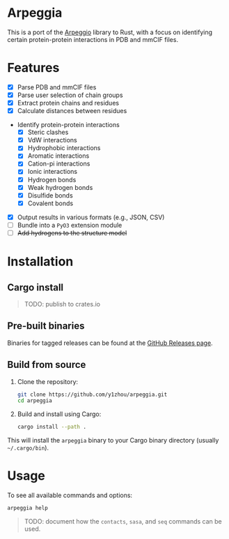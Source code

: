 # Arpeggia

This is a port of the [Arpeggio](https://github.com/PDBeurope/arpeggio/) library to Rust, with a focus on identifying certain protein-protein interactions in PDB and mmCIF files.

# Features

- [x] Parse PDB and mmCIF files
- [x] Parse user selection of chain groups
- [x] Extract protein chains and residues
- [x] Calculate distances between residues
- Identify protein-protein interactions
  - [x] Steric clashes
  - [x] VdW interactions
  - [x] Hydrophobic interactions
  - [x] Aromatic interactions
  - [x] Cation-pi interactions
  - [x] Ionic interactions
  - [x] Hydrogen bonds
  - [x] Weak hydrogen bonds
  - [x] Disulfide bonds
  - [x] Covalent bonds
- [x] Output results in various formats (e.g., JSON, CSV)
- [ ] Bundle into a `PyO3` extension module
- [ ] ~~Add hydrogens to the structure model~~

# Installation

## Cargo install

> TODO: publish to crates.io

## Pre-built binaries

Binaries for tagged releases can be found at the [GitHub Releases page](https://github.com/y1zhou/arpeggia/releases/).

## Build from source

1. Clone the repository:

    ```bash
    git clone https://github.com/y1zhou/arpeggia.git
    cd arpeggia
    ```

2. Build and install using Cargo:

    ```bash
    cargo install --path .
    ```

This will install the `arpeggia` binary to your Cargo binary directory (usually `~/.cargo/bin`).

# Usage

To see all available commands and options:

```bash
arpeggia help
```

> TODO: document how the `contacts`, `sasa`, and `seq` commands can be used.
